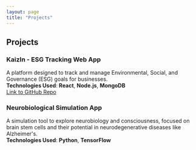 ```yaml
---
layout: page
title: "Projects"
---
```


## Projects

### **KaizIn - ESG Tracking Web App**
A platform designed to track and manage Environmental, Social, and Governance (ESG) goals for businesses.  
**Technologies Used**: **React**, **Node.js**, **MongoDB**  
[Link to GitHub Repo](https://github.com/Mmynemious/KaizIn)

### **Neurobiological Simulation App**
A simulation tool to explore neurobiology and consciousness, focused on brain stem cells and their potential in neurodegenerative diseases like Alzheimer's.  
**Technologies Used**: **Python**, **TensorFlow**
